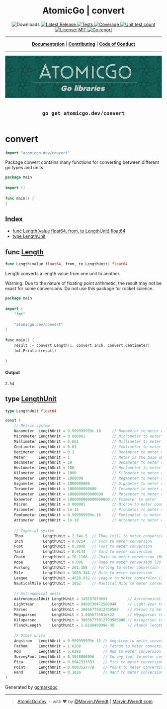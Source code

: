 <!--



┌───────────────────────────────────────────────────────────────────┐
│                                                                   │
│                          IMPORTANT NOTE                           │
│                                                                   │
│               This file is automatically generated                │
│           All manual modifications will be overwritten            │
│                                                                   │
└───────────────────────────────────────────────────────────────────┘



-->

<h1 align="center">AtomicGo | convert</h1>

<p align="center">
<img src="https://img.shields.io/endpoint?url=https%3A%2F%2Fatomicgo.dev%2Fapi%2Fshields%2Fconvert&style=flat-square" alt="Downloads">

<a href="https://github.com/atomicgo/convert/releases">
<img src="https://img.shields.io/github/v/release/atomicgo/convert?style=flat-square" alt="Latest Release">
</a>

<a href="https://codecov.io/gh/atomicgo/convert" target="_blank">
<img src="https://img.shields.io/github/actions/workflow/status/atomicgo/convert/go.yml?style=flat-square" alt="Tests">
</a>

<a href="https://codecov.io/gh/atomicgo/convert" target="_blank">
<img src="https://img.shields.io/codecov/c/gh/atomicgo/convert?color=magenta&logo=codecov&style=flat-square" alt="Coverage">
</a>

<a href="https://codecov.io/gh/atomicgo/convert">
<!-- unittestcount:start --><img src="https://img.shields.io/badge/Unit_Tests-34-magenta?style=flat-square" alt="Unit test count"><!-- unittestcount:end -->
</a>

<a href="https://opensource.org/licenses/MIT" target="_blank">
<img src="https://img.shields.io/badge/License-MIT-yellow.svg?style=flat-square" alt="License: MIT">
</a>
  
<a href="https://goreportcard.com/report/github.com/atomicgo/convert" target="_blank">
<img src="https://goreportcard.com/badge/github.com/atomicgo/convert?style=flat-square" alt="Go report">
</a>   

</p>

---

<p align="center">
<strong><a href="https://pkg.go.dev/atomicgo.dev/convert#section-documentation" target="_blank">Documentation</a></strong>
|
<strong><a href="https://github.com/atomicgo/atomicgo/blob/main/CONTRIBUTING.md" target="_blank">Contributing</a></strong>
|
<strong><a href="https://github.com/atomicgo/atomicgo/blob/main/CODE_OF_CONDUCT.md" target="_blank">Code of Conduct</a></strong>
</p>

---

<p align="center">
  <img src="https://raw.githubusercontent.com/atomicgo/atomicgo/main/assets/header.png" alt="AtomicGo">
</p>

<p align="center">
<table>
<tbody>
</tbody>
</table>
</p>
<h3  align="center"><pre>go get atomicgo.dev/convert</pre></h3>
<p align="center">
<table>
<tbody>
</tbody>
</table>
</p>

<!-- gomarkdoc:embed:start -->

<!-- Code generated by gomarkdoc. DO NOT EDIT -->

# convert

```go
import "atomicgo.dev/convert"
```

Package convert contains many functions for converting between different go types and units.





```go
package main

import ()

func main() {
}
```



## Index

- [func Length\(value float64, from, to LengthUnit\) float64](<#Length>)
- [type LengthUnit](<#LengthUnit>)


<a name="Length"></a>
## func [Length](<https://github.com/atomicgo/convert/blob/main/length.go#L60>)

```go
func Length(value float64, from, to LengthUnit) float64
```

Length converts a length value from one unit to another.

Warning: Due to the nature of floating point arithmetic, the result may not be exact for some conversions. Do not use this package for rocket science.





```go
package main

import (
	"fmt"

	"atomicgo.dev/convert"
)

func main() {
	result := convert.Length(1, convert.Inch, convert.Centimeter)
	fmt.Println(result)

}
```

#### Output

```
2.54
```



<a name="LengthUnit"></a>
## type [LengthUnit](<https://github.com/atomicgo/convert/blob/main/length.go#L3>)



```go
type LengthUnit float64
```

<a name="Nanometer"></a>

```go
const (
    // Metric system
    Nanometer  LengthUnit = 9.999999999e-10     // Nanometer to meter conversion
    Micrometer LengthUnit = 0.000001            // Micrometer to meter conversion
    Millimeter LengthUnit = 0.001               // Millimeter to meter conversion
    Centimeter LengthUnit = 0.01                // Centimeter to meter conversion
    Decimeter  LengthUnit = 0.1                 // Decimeter to meter conversion
    Meter      LengthUnit = 1                   // Meter is the base unit
    Decameter  LengthUnit = 10                  // Decameter to meter conversion
    Hectometer LengthUnit = 100                 // Hectometer to meter conversion
    Kilometer  LengthUnit = 1000                // Kilometer to meter conversion
    Megameter  LengthUnit = 1000000             // Megameter to meter conversion
    Gigameter  LengthUnit = 1000000000          // Gigameter to meter conversion
    Terameter  LengthUnit = 1000000000000       // Terameter to meter conversion
    Petameter  LengthUnit = 1000000000000000    // Petameter to meter conversion
    Exameter   LengthUnit = 1000000000000000000 // Exameter to meter
    Micron     LengthUnit = 0.000001            // Micron to meter conversion
    Picometer  LengthUnit = 1e-12               // Picometer to meter conversion
    Femtometer LengthUnit = 9.999999999e-16     // Femtometer to meter conversion
    Attometer  LengthUnit = 1e-18               // Attometer to meter conversion

    // Imperial system
    Thou         LengthUnit = 2.54e-5  // Thou (mil) to meter conversion
    Inch         LengthUnit = 0.0254   // Inch to meter conversion
    Foot         LengthUnit = 0.3048   // Foot to meter conversion
    Yard         LengthUnit = 0.9144   // Yard to meter conversion
    Chain        LengthUnit = 20.1168  // Chain to meter conversion (66 feet)
    Rope         LengthUnit = 6.096    // Rope to meter conversion (20 feet)
    Furlong      LengthUnit = 201.168  // Furlong to meter conversion (1/8th of a mile)
    Mile         LengthUnit = 1609.344 // Mile to meter conversion
    League       LengthUnit = 4828.032 // League to meter conversion (3 miles)
    NauticalMile LengthUnit = 1852     // Nautical Mile to meter conversion (international)

    // Astronomical units
    AstronomicalUnit LengthUnit = 149597870691         // Astronomical Unit (AU) to meter conversion
    LightYear        LengthUnit = 9460730472580044     // Light-year to meter conversion
    Parsec           LengthUnit = 30856775812799588    // Parsec to meter conversion
    Megaparsec       LengthUnit = 3.085677581e+22      // Megaparsec to meter
    Kiloparsec       LengthUnit = 30856775812799586000 // Kiloparsec to meter
    PlanckLength     LengthUnit = 1.616049999e-35      // Planck length to meter conversion

    // Other units
    Angstrom   LengthUnit = 9.999999999e-11 // Angstrom to meter conversion
    Fathom     LengthUnit = 1.8288          // Fathom to meter conversion (6 feet)
    Rod        LengthUnit = 5.0292          // Rod to meter conversion (16.5 feet)
    SurveyFoot LengthUnit = 0.3048006096    // Survey foot to meter conversion (used in land surveys)
    Pica       LengthUnit = 0.0042333333    // Pica to meter conversion (commonly used in typography)
    Point      LengthUnit = 0.0003527778    // Point to meter conversion (1/12th of a pica)
    Hand       LengthUnit = 0.1016          // Hand to meter conversion (used in measuring the height of horses)
)
```

Generated by [gomarkdoc](<https://github.com/princjef/gomarkdoc>)


<!-- gomarkdoc:embed:end -->

---

> [AtomicGo.dev](https://atomicgo.dev) &nbsp;&middot;&nbsp;
> with ❤️ by [@MarvinJWendt](https://github.com/MarvinJWendt) |
> [MarvinJWendt.com](https://marvinjwendt.com)
